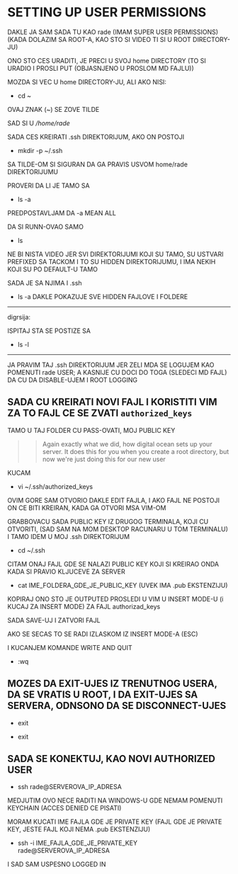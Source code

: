 # SETTING UP USER PERMISSIONS

DAKLE JA SAM SADA TU KAO rade (IMAM SUPER USER PERMISSIONS) (KADA DOLAZIM SA ROOT-A, KAO STO SI VIDEO TI SI U ROOT DIRECTORY-JU)

ONO STO CES URADITI, JE PRECI U SVOJ home DIRECTORY (TO SI URADIO I PROSLI PUT (OBJASNJENO U PROSLOM MD FAJLU))

MOZDA SI VEC U home DIRECTORY-JU, ALI AKO NISI:

- cd ~

OVAJ ZNAK (~) SE ZOVE TILDE

SAD SI U */home/rade*

SADA CES KREIRATI .ssh DIREKTORIJUM, AKO ON POSTOJI

- mkdir -p ~/.ssh

SA TILDE-OM SI SIGURAN DA GA PRAVIS USVOM home/rade DIREKTORIJUMU

PROVERI DA LI JE TAMO SA

- ls -a

PREDPOSTAVLJAM DA -a MEAN ALL

DA SI RUNN-OVAO SAMO

- ls

NE BI NISTA VIDEO JER SVI DIREKTORIJUMI KOJI SU TAMO, SU USTVARI PREFIXED SA TACKOM I TO SU HIDDEN DIREKTORIJUMU, I IMA NEKIH KOJI SU PO DEFAULT-U TAMO

SADA JE SA NJIMA I .ssh

- ls -a DAKLE POKAZUJE SVE HIDDEN FAJLOVE I FOLDERE

******

digrsija:

ISPITAJ STA SE POSTIZE SA

- ls -l

******

JA PRAVIM TAJ .ssh DIREKTORIJUM JER ZELI MDA SE LOGUJEM KAO POMENUTI rade USER; A KASNIJE CU DOCI DO TOGA (SLEDECI MD FAJL) DA CU DA DISABLE-UJEM I ROOT LOGGING

## SADA CU KREIRATI NOVI FAJL I KORISTITI VIM ZA TO FAJL CE SE ZVATI `authorized_keys`

TAMO U TAJ FOLDER CU PASS-OVATI, MOJ PUBLIC KEY

>> Again exactly what we did, how digital ocean sets up your server. It does this for you when you create a root directory, but now we're just doing this for our new user

KUCAM

- vi ~/.ssh/authorized_keys

OVIM GORE SAM OTVORIO DAKLE EDIT FAJLA, I AKO FAJL NE POSTOJI ON CE BITI KREIRAN, KADA GA OTVORI MSA VIM-OM

GRABBOVACU SADA PUBLIC KEY IZ DRUGOG TERMINALA, KOJI CU OTVORITI, (SAD SAM NA MOM DESKTOP RACUNARU U TOM TERMINALU) I TAMO IDEM U MOJ .ssh DIREKTORIJUM

- cd ~/.ssh

CITAM ONAJ FAJL GDE SE NALAZI PUBLIC KEY KOJI SI KREIRAO ONDA KADA SI PRAVIO KLJUCEVE ZA SERVER

- cat IME_FOLDERA_GDE_JE_PUBLIC_KEY (UVEK IMA .pub EKSTENZIJU)

KOPIRAJ ONO STO JE OUTPUTED PROSLEDI U VIM U INSERT MODE-U (i KUCAJ ZA INSERT MODE) ZA FAJL authorizad_keys

SADA SAVE-UJ I ZATVORI FAJL

AKO SE SECAS TO SE RADI IZLASKOM IZ INSERT MODE-A (ESC)

I KUCANJEM KOMANDE WRITE AND QUIT

- :wq

## MOZES DA EXIT-UJES IZ TRENUTNOG USERA, DA SE VRATIS U ROOT, I DA EXIT-UJES SA SERVERA, ODNSONO DA SE DISCONNECT-UJES

- exit

- exit

## SADA SE KONEKTUJ, KAO NOVI AUTHORIZED USER

- ssh rade@SERVEROVA_IP_ADRESA

MEDJUTIM OVO NECE RADITI NA WINDOWS-U GDE NEMAM POMENUTI KEYCHAIN (ACCES DENIED CE PISATI)

MORAM KUCATI IME FAJLA GDE JE PRIVATE KEY (FAJL GDE JE PRIVATE KEY, JESTE FAJL KOJI NEMA .pub EKSTENZIJU)

- ssh -i IME_FAJLA_GDE_JE_PRIVATE_KEY rade@SERVEROVA_IP_ADRESA

I SAD SAM USPESNO LOGGED IN
